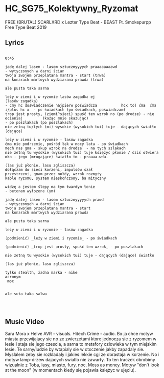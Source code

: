 # HC_SG75_Kolektywny_Ryzomat

FREE (BRUTAL) SCARLXRD x Lezter Type Beat - BEAST  Ft. Smokepurpp  Free Type Beat 2019

## Lyrics

```

0:45

jadę dalej lasem - lasem sztucznyyyych praaaaaaaawd 
- wytyczonych w darni ścian
twoja zwojem przeplatana mantra - start (trwa)
na konarach martwych wydziarana prawda (trwa)

ale pusta taka sarna

leży w ziemi i w ryzomie lasów zagadka ej                                           (lasów zagadka)
- ćmy hc doswiadczenie najpierw poświadcza           hcx to) ćma  ćma i/plus hc x  - po świadkach (po świadkach, poświadczam)
trop jest prosty, (ziemi^sieci) spuść ten wzrok no (po drodze) - nie ocieniaj         (każąc mnie skazując) 
- po poszlakach (po poszlakach)            
nie zetną tu/tych (mi) wysokie (wysokich tui) tuje - dających światło (dające)

leży w ziemi i w ryzomie - lasów zagadka
ćma nie podrzemie, pośród łąk w nocy lata - po świadkach
mech nas gna - skup wzrok na drodze  - na tych szlakach
nie zetną tu wysokie (wysokich tui) tuje księżyc płonie / dziś otwiera oko - jego (mrugające) światło to - praaaa-wda.

(las już płonie, lasu zgliszcza)
dołączam do sieci korzeni, impulsów szał
przestrzeni, gnam przez nołdy, wzrok rozmyty
kable ryzomu, system nieskończony, ba mityczny

widzę a jestem ślepy na tym twardym łonie
- betonem wyłożone (ym)

jadę dalej lasem - lasem sztucznyyyyych prawd 
- wytyczonych w darni ścian
twoja zwojem przeplatana mantra - start
na konarach martwych wydziarana prawda

ale pusta taka sarna

leży w ziemi i w ryzomie - lasów zagadka

(podmienić) _leży w ziemi i ryzomie_ - po świadkach

(podmienić) _trop jest prosty, spuść ten wzrok_ - po poszlakach

nie zetną tu wysokie (wysokich tui) tuje - dających (dające) światło

(las już płonie, lasu zgliszcza)

tylko stealth, żadna marka - nike
acronym
 moc 


ale suta taka salwa




```

## Music Video

Sara Mora x Helve AVR - visuals. Hitech Crime - audio.
Bo ja chce motyw miasta przewijajacy sie np ze zwierzetami ktore jednocza sie z ryzomem w lesie i staja sie jego czescia, a sarna to metafory czlowieka w tym miejskim lesie. Te sarny/ludzie by wtapialy sie w otoczenie jakby zapadaly sie. Myslalem zeby sie rozkladaly i jakies lekkie cgi ze obrastaja w korzenie. No i motyw lamp-drzew dajacych swiatlo nie zawarty. To ten traczek obrobimy wizualnie z Toba, lasy, miasto, fury, noc. Moss as money. Motyw "don't look at the moon" (w momentach kiedy się pojawia księżyc w ujęciu).
